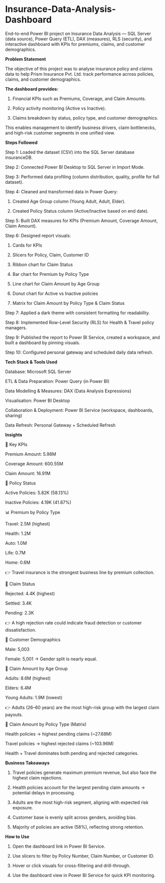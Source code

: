 # Insurance-Data-Analysis-Dashboard
End-to-end Power BI project on Insurance Data Analysis — SQL Server (data source), Power Query (ETL), DAX (measures), RLS (security), and interactive dashboard with KPIs for premiums, claims, and customer demographics.

**Problem Statement**

The objective of this project was to analyse insurance policy and claims data to help Prism Insurance Pvt. Ltd. track performance across policies, claims, and customer demographics.

**The dashboard provides:**

1. Financial KPIs such as Premiums, Coverage, and Claim Amounts.

2. Policy activity monitoring (Active vs Inactive).

3. Claims breakdown by status, policy type, and customer demographics.

This enables management to identify business drivers, claim bottlenecks, and high-risk customer segments in one unified view.

**Steps Followed**

Step 1: Loaded the dataset (CSV) into the SQL Server database insuranceDB.

Step 2: Connected Power BI Desktop to SQL Server in Import Mode.

Step 3: Performed data profiling (column distribution, quality, profile for full dataset).

Step 4: Cleaned and transformed data in Power Query:

1. Created Age Group column (Young Adult, Adult, Elder).

2. Created Policy Status column (Active/Inactive based on end date).

Step 5: Built DAX measures for KPIs (Premium Amount, Coverage Amount, Claim Amount).

Step 6: Designed report visuals:

1. Cards for KPIs

2. Slicers for Policy, Claim, Customer ID

3. Ribbon chart for Claim Status

4. Bar chart for Premium by Policy Type

5. Line chart for Claim Amount by Age Group

6. Donut chart for Active vs Inactive policies

7. Matrix for Claim Amount by Policy Type & Claim Status

Step 7: Applied a dark theme with consistent formatting for readability.

Step 8: Implemented Row-Level Security (RLS) for Health & Travel policy managers.

Step 9: Published the report to Power BI Service, created a workspace, and built a dashboard by pinning visuals.

Step 10: Configured personal gateway and scheduled daily data refresh.

**Tech Stack & Tools Used**

Database: Microsoft SQL Server

ETL & Data Preparation: Power Query (in Power BI)

Data Modelling & Measures: DAX (Data Analysis Expressions)

Visualisation: Power BI Desktop

Collaboration & Deployment: Power BI Service (workspace, dashboards, sharing)

Data Refresh: Personal Gateway + Scheduled Refresh

**Insights**

🔑 Key KPIs

Premium Amount: 5.98M

Coverage Amount: 600.55M

Claim Amount: 16.91M

📌 Policy Status

Active Policies: 5.82K (58.13%)

Inactive Policies: 4.19K (41.87%)

📊 Premium by Policy Type

Travel: 2.5M (highest)

Health: 1.2M

Auto: 1.0M

Life: 0.7M

Home: 0.6M

👉 Travel insurance is the strongest business line by premium collection.

📌 Claim Status

Rejected: 4.4K (highest)

Settled: 3.4K

Pending: 2.3K

👉 A high rejection rate could indicate fraud detection or customer dissatisfaction.

👥 Customer Demographics

Male: 5,003

Female: 5,001 → Gender split is nearly equal.

👤 Claim Amount by Age Group

Adults: 8.6M (highest)

Elders: 6.4M

Young Adults: 1.9M (lowest)

👉 Adults (26–60 years) are the most high-risk group with the largest claim payouts.

📌 Claim Amount by Policy Type (Matrix)

Health policies → highest pending claims (~27.68M)

Travel policies → highest rejected claims (~103.96M)

Health + Travel dominates both pending and rejected categories.

**Business Takeaways**

1. Travel policies generate maximum premium revenue, but also face the highest claim rejections.

2. Health policies account for the largest pending claim amounts → potential delays in processing.

3. Adults are the most high-risk segment, aligning with expected risk exposure.

4. Customer base is evenly split across genders, avoiding bias.

5. Majority of policies are active (58%), reflecting strong retention.

**How to Use**

1. Open the dashboard link in Power BI Service.

2. Use slicers to filter by Policy Number, Claim Number, or Customer ID.

3. Hover or click visuals for cross-filtering and drill-through.

4. Use the dashboard view in Power BI Service for quick KPI monitoring.
